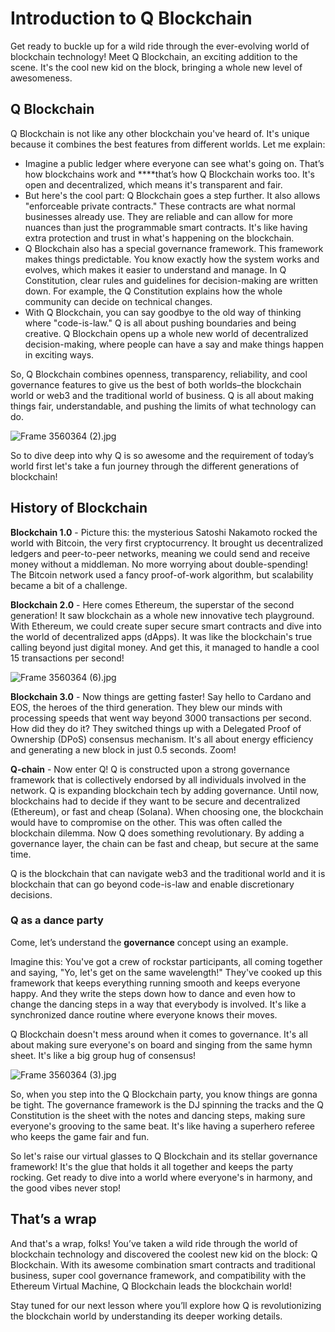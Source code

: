 # Introduction to Q Blockchain

Get ready to buckle up for a wild ride through the ever-evolving world of blockchain technology! Meet Q Blockchain, an exciting addition to the scene. It's the cool new kid on the block, bringing a whole new level of awesomeness.

## Q Blockchain

Q Blockchain is not like any other blockchain you've heard of. It's unique because it combines the best features from different worlds. Let me explain:

- Imagine a public ledger where everyone can see what's going on. That’s how blockchains work and ****that’s how Q Blockchain works too. It's open and decentralized, which means it's transparent and fair.
- But here's the cool part: Q Blockchain goes a step further. It also allows "enforceable private contracts." These contracts are what normal businesses already use. They are reliable and can allow for more nuances than just the programmable smart contracts. It's like having extra protection and trust in what's happening on the blockchain.
- Q Blockchain also has a special governance framework. This framework makes things predictable. You know exactly how the system works and evolves, which makes it easier to understand and manage. In Q Constitution, clear rules and guidelines for decision-making are written down. For example, the Q Constitution explains how the whole community can decide on technical changes.
- With Q Blockchain, you can say goodbye to the old way of thinking where "code-is-law." Q is all about pushing boundaries and being creative. Q Blockchain opens up a whole new world of decentralized decision-making, where people can have a say and make things happen in exciting ways.

So, Q Blockchain combines openness, transparency, reliability, and cool governance features to give us the best of both worlds–the blockchain world or web3 and the traditional world of business. Q is all about making things fair, understandable, and pushing the limits of what technology can do.

![Frame 3560364 (2).jpg](Introduction%20to%20Q%20Blockchain%203a84dc1a57f2434b93624622a4a5b44f/Frame_3560364_(2).jpg)

So to dive deep into why Q is so awesome and the requirement of today’s world first let's take a fun journey through the different generations of blockchain!

## History of Blockchain

**Blockchain 1.0** - Picture this: the mysterious Satoshi Nakamoto rocked the world with Bitcoin, the very first cryptocurrency. It brought us decentralized ledgers and peer-to-peer networks, meaning we could send and receive money without a middleman. No more worrying about double-spending! The Bitcoin network used a fancy proof-of-work algorithm, but scalability became a bit of a challenge.

**Blockchain 2.0** - Here comes Ethereum, the superstar of the second generation! It saw blockchain as a whole new innovative tech playground. With Ethereum, we could create super secure smart contracts and dive into the world of decentralized apps (dApps). It was like the blockchain's true calling beyond just digital money. And get this, it managed to handle a cool 15 transactions per second!

![Frame 3560364 (6).jpg](Introduction%20to%20Q%20Blockchain%203a84dc1a57f2434b93624622a4a5b44f/Frame_3560364_(6).jpg)

**Blockchain 3.0** - Now things are getting faster! Say hello to Cardano and EOS, the heroes of the third generation. They blew our minds with processing speeds that went way beyond 3000 transactions per second. How did they do it? They switched things up with a Delegated Proof of Ownership (DPoS) consensus mechanism. It's all about energy efficiency and generating a new block in just 0.5 seconds. Zoom!

**Q-chain** - Now enter Q! Q is constructed upon a strong governance framework that is collectively endorsed by all individuals involved in the network. Q is expanding blockchain tech by adding governance. Until now, blockchains had to decide if they want to be secure and decentralized (Ethereum), or fast and cheap (Solana). When choosing one, the blockchain would have to compromise on the other. This was often called the blockchain dilemma. Now Q does something revolutionary. By adding a governance layer, the chain can be fast and cheap, but secure at the same time.

Q is the blockchain that can navigate web3 and the traditional world and it is blockchain that can go beyond code-is-law and enable discretionary decisions.

### Q as a dance party

Come, let’s understand the **governance** concept using an example.

Imagine this: You've got a crew of rockstar participants, all coming together and saying, "Yo, let's get on the same wavelength!" They've cooked up this framework that keeps everything running smooth and keeps everyone happy. And they write the steps down how to dance and even how to change the dancing steps in a way that everybody is involved. It's like a synchronized dance routine where everyone knows their moves.

Q Blockchain doesn't mess around when it comes to governance. It's all about making sure everyone's on board and singing from the same hymn sheet. It's like a big group hug of consensus!

![Frame 3560364 (3).jpg](Introduction%20to%20Q%20Blockchain%203a84dc1a57f2434b93624622a4a5b44f/Frame_3560364_(3).jpg)

So, when you step into the Q Blockchain party, you know things are gonna be tight. The governance framework is the DJ spinning the tracks and the Q Constitution is the sheet with the notes and dancing steps, making sure everyone's grooving to the same beat. It's like having a superhero referee who keeps the game fair and fun.

So let's raise our virtual glasses to Q Blockchain and its stellar governance framework! It's the glue that holds it all together and keeps the party rocking. Get ready to dive into a world where everyone's in harmony, and the good vibes never stop!

## That’s a wrap

And that's a wrap, folks! You’ve taken a wild ride through the world of blockchain technology and discovered the coolest new kid on the block: Q Blockchain. With its awesome combination smart contracts and traditional business, super cool governance framework, and compatibility with the Ethereum Virtual Machine, Q Blockchain leads the blockchain world! 

Stay tuned for our next lesson where you’ll explore how Q is revolutionizing the blockchain world by understanding its deeper working details.
